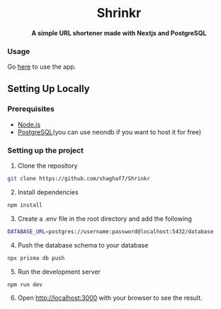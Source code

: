<h1 align="center" >
    Shrinkr
</h1>

<h4 align="center">
  A simple URL shortener made with Nextjs and PostgreSQL
</h4>

### Usage

Go [here](https://shrinkr-neon.vercel.app/) to use the app.

## Setting Up Locally

### Prerequisites

- [Node.js](https://nodejs.org/en/)
- [PostgreSQL](https://www.postgresql.org/)(you can use neondb if you want to host it for free)

### Setting up the project

1. Clone the repository

```bash
git clone https://github.com/shaghaf7/Shrinkr
```

2. Install dependencies

```bash
npm install
```

3. Create a .env file in the root directory and add the following

```bash
DATABASE_URL=postgres://username:password@localhost:5432/database
```

4. Push the database schema to your database

```bash
npx prisma db push
```

5. Run the development server

```bash
npm run dev
```

6. Open [http://localhost:3000](http://localhost:3000) with your browser to see the result.
